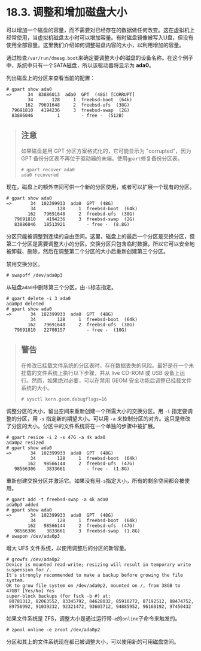 # 18.3. 调整和增加磁盘大小

可以增加一个磁盘的容量，而不需要对已经存在的数据做任何改变。这在虚拟机上经常使用，当虚拟机磁盘太小时可以增加容量。有时磁盘镜像被写入U盘，但没有使用全部容量。这里我们介绍如何调整磁盘内容的大小，以利用增加的容量。

通过检查`/var/run/dmesg.boot`来确定要调整大小的磁盘的设备名称。在这个例子中，系统中只有一个SATA磁盘，所以该驱动器将显示为 **ada0**。

列出磁盘上的分区来查看当前的配置：

```
# gpart show ada0
=>      34  83886013  ada0  GPT  (48G) [CORRUPT]
        34       128     1  freebsd-boot  (64k)
       162  79691648     2  freebsd-ufs  (38G)
  79691810   4194236     3  freebsd-swap  (2G)
  83886046         1        - free -  (512B)
```

> ## 注意
>
> 如果磁盘是用 GPT 分区方案格式化的，它可能显示为 "corrupted"，因为 GPT 备份分区表不再位于驱动器的末端。使用`gpart`修复备份分区表。
>
> ```
> # gpart recover ada0
> ada0 recovered
> ```

现在，磁盘上的额外空间可供一个新的分区使用，或者可以扩展一个现有的分区。

```
# gpart show ada0
=>       34  102399933  ada0  GPT  (48G)
         34        128     1  freebsd-boot  (64k)
        162   79691648     2  freebsd-ufs  (38G)
   79691810    4194236     3  freebsd-swap  (2G)
   83886046   18513921        - free -  (8.8G)
```

分区只能被调整到连续的自由空间。这里，磁盘上的最后一个分区是交换分区，但第二个分区是需要调整大小的分区。交换分区只包含临时数据，所以它可以安全地被卸载、删除，然后在调整第二个分区的大小后重新创建第三个分区。

禁用交换分区。

```
# swapoff /dev/ada0p3
```

从磁盘`ada0`中删除第三个分区，由`-i`标志指定。

```
# gpart delete -i 3 ada0
ada0p3 deleted
# gpart show ada0
=>       34  102399933  ada0  GPT  (48G)
         34        128     1  freebsd-boot  (64k)
        162   79691648     2  freebsd-ufs  (38G)
   79691810   22708157        - free -  (10G)
```

> ## 警告
>
> 在修改已挂载文件系统的分区表时，存在数据丢失的风险。最好是在一个未挂载的文件系统上执行以下步骤，并从 live CD-ROM 或 USB 设备上运行。然而，如果绝对必要，可以在禁用 GEOM 安全功能后调整已挂载文件系统的大小。
>
> ```
> # sysctl kern.geom.debugflags=16
> ```

调整分区的大小，留出空间来重新创建一个所需大小的交换分区。用 `-i` 指定要调整的分区，用 `-s` 指定新的期望大小。可以用 `-a` 来控制分区的对齐。这只是修改了分区的大小。分区中的文件系统将在一个单独的步骤中被扩展。

```
# gpart resize -i 2 -s 47G -a 4k ada0
ada0p2 resized
# gpart show ada0
=>       34  102399933  ada0  GPT  (48G)
         34        128     1  freebsd-boot  (64k)
        162   98566144     2  freebsd-ufs  (47G)
   98566306    3833661        - free -  (1.8G)
```

重新创建交换分区并激活它。如果没有用`-s`指定大小，所有的剩余空间都会被使用。

```
# gpart add -t freebsd-swap -a 4k ada0
ada0p3 added
# gpart show ada0
=>       34  102399933  ada0  GPT  (48G)
         34        128     1  freebsd-boot  (64k)
        162   98566144     2  freebsd-ufs  (47G)
   98566306    3833661     3  freebsd-swap  (1.8G)
# swapon /dev/ada0p3
```

增大 UFS 文件系统，以使用调整后的分区的新容量。

```
# growfs /dev/ada0p2
Device is mounted read-write; resizing will result in temporary write suspension for /.
It's strongly recommended to make a backup before growing the file system.
OK to grow file system on /dev/ada0p2, mounted on /, from 38GB to 47GB? [Yes/No] Yes
super-block backups (for fsck -b #) at:
 80781312, 82063552, 83345792, 84628032, 85910272, 87192512, 88474752,
 89756992, 91039232, 92321472, 93603712, 94885952, 96168192, 97450432
```

如果文件系统是 ZFS，调整大小是通过运行带`-e`的`online`子命令来触发的。

```
# zpool online -e zroot /dev/ada0p2
```

分区和其上的文件系统现在都已被调整大小，可以使用新的可用磁盘空间。
